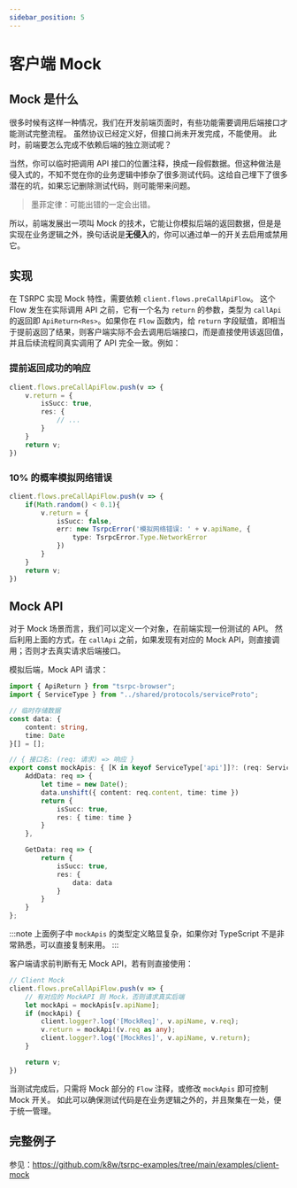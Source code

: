 ```yaml
---
sidebar_position: 5
---
```


# 客户端 Mock

## Mock 是什么
很多时候有这样一种情况，我们在开发前端页面时，有些功能需要调用后端接口才能测试完整流程。
虽然协议已经定义好，但接口尚未开发完成，不能使用。
此时，前端要怎么完成不依赖后端的独立测试呢？

当然，你可以临时把调用 API 接口的位置注释，换成一段假数据。但这种做法是侵入式的，不知不觉在你的业务逻辑中掺杂了很多测试代码。这给自己埋下了很多潜在的坑，如果忘记删除测试代码，则可能带来问题。

> 墨菲定律：可能出错的一定会出错。

所以，前端发展出一项叫 Mock 的技术，它能让你模拟后端的返回数据，但是是实现在业务逻辑之外，换句话说是**无侵入**的，你可以通过单一的开关去启用或禁用它。

## 实现

在 TSRPC 实现 Mock 特性，需要依赖 `client.flows.preCallApiFlow`。
这个 Flow 发生在实际调用 API 之前，它有一个名为 `return` 的参数，类型为 `callApi` 的返回即 `ApiReturn<Res>`。如果你在 `Flow` 函数内，给 `return` 字段赋值，即相当于提前返回了结果，则客户端实际不会去调用后端接口，而是直接使用该返回值，并且后续流程同真实调用了 API 完全一致。例如：

### 提前返回成功的响应
```ts
client.flows.preCallApiFlow.push(v => {
    v.return = {
        isSucc: true,
        res: {
            // ...
        }
    }
    return v;
})
```

### 10% 的概率模拟网络错误
```ts
client.flows.preCallApiFlow.push(v => {
    if(Math.random() < 0.1){
        v.return = {
            isSucc: false,
            err: new TsrpcError('模拟网络错误: ' + v.apiName, {
                type: TsrpcError.Type.NetworkError
            })
        }
    }
    return v;
})
```

## Mock API

对于 Mock 场景而言，我们可以定义一个对象，在前端实现一份测试的 API。
然后利用上面的方式，在 `callApi` 之前，如果发现有对应的 Mock API，则直接调用；否则才去真实请求后端接口。

模拟后端，Mock API 请求：
```ts
import { ApiReturn } from "tsrpc-browser";
import { ServiceType } from "../shared/protocols/serviceProto";

// 临时存储数据
const data: {
    content: string,
    time: Date
}[] = [];

// { 接口名: (req: 请求) => 响应 }
export const mockApis: { [K in keyof ServiceType['api']]?: (req: ServiceType['api'][K]['req']) => ApiReturn<ServiceType['api'][K]['res']> } = {
    AddData: req => {
        let time = new Date();
        data.unshift({ content: req.content, time: time })
        return {
            isSucc: true,
            res: { time: time }
        }
    },

    GetData: req => {
        return {
            isSucc: true,
            res: {
                data: data
            }
        }
    }
};
```

:::note
上面例子中 `mockApis` 的类型定义略显复杂，如果你对 TypeScript 不是非常熟悉，可以直接复制来用。
:::

客户端请求前判断有无 Mock API，若有则直接使用：
```ts
// Client Mock
client.flows.preCallApiFlow.push(v => {
    // 有对应的 MockAPI 则 Mock，否则请求真实后端
    let mockApi = mockApis[v.apiName];
    if (mockApi) {
        client.logger?.log('[MockReq]', v.apiName, v.req);
        v.return = mockApi!(v.req as any);
        client.logger?.log('[MockRes]', v.apiName, v.return);
    }

    return v;
})
```

当测试完成后，只需将 Mock 部分的 `Flow` 注释，或修改 `mockApis` 即可控制 Mock 开关。
如此可以确保测试代码是在业务逻辑之外的，并且聚集在一处，便于统一管理。

## 完整例子

参见：https://github.com/k8w/tsrpc-examples/tree/main/examples/client-mock